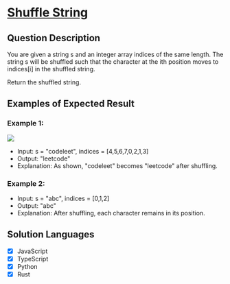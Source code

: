 # [Shuffle String](https://leetcode.com/problems/shuffle-string/description/)

## Question Description

You are given a string s and an integer array indices of the same length. The string s will be shuffled such that the character at the ith position moves to indices[i] in the shuffled string.

Return the shuffled string.

## Examples of Expected Result

### Example 1:

![](https://assets.leetcode.com/uploads/2020/07/09/q1.jpg)

- Input: s = "codeleet", indices = [4,5,6,7,0,2,1,3]
- Output: "leetcode"
- Explanation: As shown, "codeleet" becomes "leetcode" after shuffling.

### Example 2:

- Input: s = "abc", indices = [0,1,2]
- Output: "abc"
- Explanation: After shuffling, each character remains in its position.

## Solution Languages

- [x] JavaScript
- [x] TypeScript
- [x] Python
- [x] Rust
